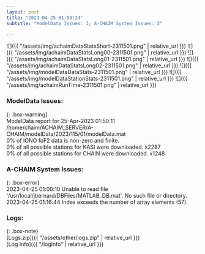 ```yaml
---
layout: post
title: "2023-04-25 01:50:24"
subtitle: "ModelData Issues: 3; A-CHAIM System Issues: 2"

---
```


![]({{ "/assets/img/achaimDataStatsShort-2311501.png" | relative_url }})
![]({{ "/assets/img/achaimDataStatsLong00-2311501.png" | relative_url }})
![]({{ "/assets/img/achaimDataStatsLong01-2311501.png" | relative_url }})
![]({{ "/assets/img/achaimDataStatsLong02-2311501.png" | relative_url }})
![]({{ "/assets/img/modelDataDataStats-2311501.png" | relative_url }})
![]({{ "/assets/img/modelDataStationStats-2311501.png" | relative_url }})
![]({{ "/assets/img/achaimRunTime-2311501.png" | relative_url }})


### ModelData Issues:  
  
{: .box-warning}  
 ModelData report for 25-Apr-2023 01:50:11   
 /home/chaim/ACHAIM_SERVER/A-CHAIM/modelData/2023/115/01/modelData.mat   
 0% of IONO foF2 data is non-zero and finite.   
 0% of all possible stations for KASI were downloaded. x2287   
 0% of all possible stations for CHAIN were downloaded. x1248   
  
### A-CHAIM System Issues:  
  
{: .box-error}  
2023-04-25 01:00:10 Unable to read file '/usr/local/jbernard/DBFiles/MATLAB_DB.mat'. No such file or directory.  
2023-04-25 01:16:44 Index exceeds the number of array elements (57).  

### Logs:  
  
{: .box-note}  
[Logs.zip]({{ "/assets/other/logs.zip" | relative_url }})  
[Log Info]({{ "/logInfo" | relative_url }})  
